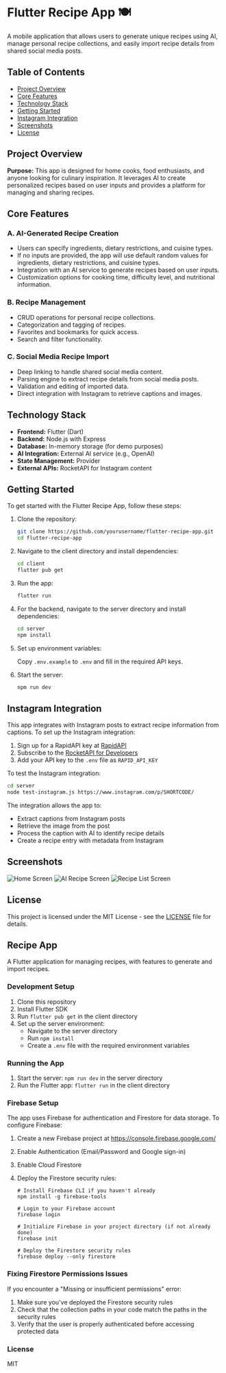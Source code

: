 # Flutter Recipe App 🍽️

A mobile application that allows users to generate unique recipes using AI, manage personal recipe collections, and easily import recipe details from shared social media posts.

## Table of Contents

- [Project Overview](#project-overview)
- [Core Features](#core-features)
- [Technology Stack](#technology-stack)
- [Getting Started](#getting-started)
- [Instagram Integration](#instagram-integration)
- [Screenshots](#screenshots)
- [License](#license)

## Project Overview

**Purpose:** This app is designed for home cooks, food enthusiasts, and anyone looking for culinary inspiration. It leverages AI to create personalized recipes based on user inputs and provides a platform for managing and sharing recipes.

## Core Features

### A. AI-Generated Recipe Creation

- Users can specify ingredients, dietary restrictions, and cuisine types.
- If no inputs are provided, the app will use default random values for ingredients, dietary restrictions, and cuisine types.
- Integration with an AI service to generate recipes based on user inputs.
- Customization options for cooking time, difficulty level, and nutritional information.

### B. Recipe Management

- CRUD operations for personal recipe collections.
- Categorization and tagging of recipes.
- Favorites and bookmarks for quick access.
- Search and filter functionality.

### C. Social Media Recipe Import

- Deep linking to handle shared social media content.
- Parsing engine to extract recipe details from social media posts.
- Validation and editing of imported data.
- Direct integration with Instagram to retrieve captions and images.

## Technology Stack

- **Frontend:** Flutter (Dart)
- **Backend:** Node.js with Express
- **Database:** In-memory storage (for demo purposes)
- **AI Integration:** External AI service (e.g., OpenAI)
- **State Management:** Provider
- **External APIs:** RocketAPI for Instagram content

## Getting Started

To get started with the Flutter Recipe App, follow these steps:

1. Clone the repository:

   ```bash
   git clone https://github.com/yourusername/flutter-recipe-app.git
   cd flutter-recipe-app
   ```

2. Navigate to the client directory and install dependencies:

   ```bash
   cd client
   flutter pub get
   ```

3. Run the app:

   ```bash
   flutter run
   ```

4. For the backend, navigate to the server directory and install dependencies:

   ```bash
   cd server
   npm install
   ```

5. Set up environment variables:

   Copy `.env.example` to `.env` and fill in the required API keys.

6. Start the server:

   ```bash
   npm run dev
   ```

## Instagram Integration

This app integrates with Instagram posts to extract recipe information from captions. To set up the Instagram integration:

1. Sign up for a RapidAPI key at [RapidAPI](https://rapidapi.com/)
2. Subscribe to the [RocketAPI for Developers](https://rapidapi.com/rocketapi-rocketapi-default/api/rocketapi-for-developers/)
3. Add your API key to the `.env` file as `RAPID_API_KEY`

To test the Instagram integration:

```bash
cd server
node test-instagram.js https://www.instagram.com/p/SHORTCODE/
```

The integration allows the app to:

- Extract captions from Instagram posts
- Retrieve the image from the post
- Process the caption with AI to identify recipe details
- Create a recipe entry with metadata from Instagram

## Screenshots

![Home Screen](assets/screenshots/home_screen.png)
![AI Recipe Screen](assets/screenshots/ai_recipe_screen.png)
![Recipe List Screen](assets/screenshots/recipe_list_screen.png)

## License

This project is licensed under the MIT License - see the [LICENSE](LICENSE) file for details.

## Recipe App

A Flutter application for managing recipes, with features to generate and import recipes.

### Development Setup

1. Clone this repository
2. Install Flutter SDK
3. Run `flutter pub get` in the client directory
4. Set up the server environment:
   - Navigate to the server directory
   - Run `npm install`
   - Create a `.env` file with the required environment variables

### Running the App

1. Start the server: `npm run dev` in the server directory
2. Run the Flutter app: `flutter run` in the client directory

### Firebase Setup

The app uses Firebase for authentication and Firestore for data storage. To configure Firebase:

1. Create a new Firebase project at https://console.firebase.google.com/
2. Enable Authentication (Email/Password and Google sign-in)
3. Enable Cloud Firestore
4. Deploy the Firestore security rules:

   ```
   # Install Firebase CLI if you haven't already
   npm install -g firebase-tools

   # Login to your Firebase account
   firebase login

   # Initialize Firebase in your project directory (if not already done)
   firebase init

   # Deploy the Firestore security rules
   firebase deploy --only firestore
   ```

### Fixing Firestore Permissions Issues

If you encounter a "Missing or insufficient permissions" error:

1. Make sure you've deployed the Firestore security rules
2. Check that the collection paths in your code match the paths in the security rules
3. Verify that the user is properly authenticated before accessing protected data

### License

MIT
